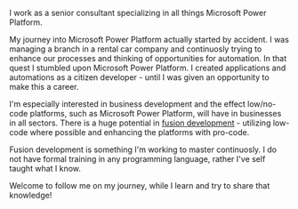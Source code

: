 I work as a senior consultant specializing in all things Microsoft Power Platform. 

My journey into Microsoft Power Platform actually started by accident. I was managing a branch in a rental car company and continuosly trying to enhance our processes and thinking of opportunities for automation. In that quest I stumbled upon Microsoft Power Platform. I created applications and automations as a citizen developer - until I was given an opportunity to make this a career.

I'm especially interested in business development and the effect low/no-code platforms, such as Microsoft Power Platform, will have in businesses in all sectors. There is a huge potential in [fusion development](https://learn.microsoft.com/en-us/power-platform/developer/fusion-development) - utilizing low-code where possible and enhancing the platforms with pro-code.

Fusion development is something I'm working to master continuosly. I do not have formal training in any programming language, rather I've self taught what I know.

Welcome to follow me on my journey, while I learn and try to share that knowledge!